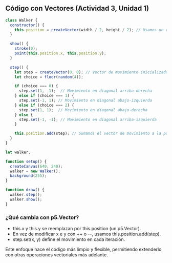 ## Código con Vectores (Actividad 3, Unidad 1)
``` js
class Walker {
  constructor() {
    this.position = createVector(width / 2, height / 2); // Usamos un vector
  }

  show() {
    stroke(0);
    point(this.position.x, this.position.y);
  }

  step() {
    let step = createVector(0, 0); // Vector de movimiento inicializado en (0,0)
    let choice = floor(random(4));

    if (choice === 0) {
      step.set(1, -1);  // Movimiento en diagonal arriba-derecha
    } else if (choice === 1) {
      step.set(-1, 1); // Movimiento en diagonal abajo-izquierda
    } else if (choice === 2) {
      step.set(1, 1);  // Movimiento en diagonal abajo-derecha
    } else {
      step.set(-1, -1); // Movimiento en diagonal arriba-izquierda
    }

    this.position.add(step); // Sumamos el vector de movimiento a la posición
  }
}

let walker;

function setup() {
  createCanvas(640, 240);
  walker = new Walker();
  background(255);
}

function draw() {
  walker.step();
  walker.show();
}
```
### ¿Qué cambia con p5.Vector?
* this.x y this.y se reemplazan por this.position (un p5.Vector).
* En vez de modificar x e y con ++ o --, usamos this.position.add(step).
* step.set(x, y) define el movimiento en cada iteración.

Este enfoque hace el código más limpio y flexible, permitiendo extenderlo con otras operaciones vectoriales más adelante.
